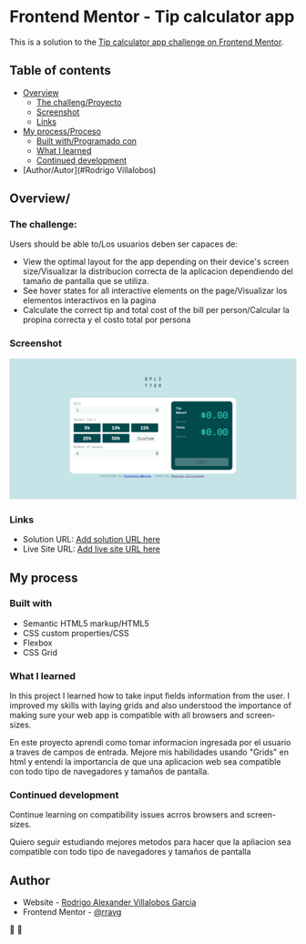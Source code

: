 # Frontend Mentor - Tip calculator app

This is a solution to the [Tip calculator app challenge on Frontend Mentor](https://www.frontendmentor.io/challenges/tip-calculator-app-ugJNGbJUX). 

## Table of contents

- [Overview](#overview)
  - [The challeng/Proyecto](#the-challenge)
  - [Screenshot](#screenshot)
  - [Links](#links)
- [My process/Proceso](#my-process)
  - [Built with/Programado con](#built-with)
  - [What I learned](#what-i-learned)
  - [Continued development](#continued-development)
- [Author/Autor](#Rodrigo Villalobos)


## Overview/

### The challenge:

Users should be able to/Los usuarios deben ser capaces de:

- View the optimal layout for the app depending on their device's screen size/Visualizar la distribucion correcta de la aplicacion dependiendo del tamaño de pantalla que se utiliza.
- See hover states for all interactive elements on the page/Visualizar los elementos interactivos en la pagina
- Calculate the correct tip and total cost of the bill per person/Calcular la propina correcta y el costo total por persona

### Screenshot

![](resources/screenshot.png)

### Links

- Solution URL: [Add solution URL here](https://github.com/Rravg/Tip-calculator-app)
- Live Site URL: [Add live site URL here](https://rravg.github.io/Tip-calculator-app/)

## My process

### Built with

- Semantic HTML5 markup/HTML5
- CSS custom properties/CSS
- Flexbox
- CSS Grid

### What I learned

In this project I learned how to take input fields information from the user.
I improved my skills with laying grids and also understood the importance of making sure your web app is compatible with all browsers and screen-sizes. 

En este proyecto aprendi como tomar informacion ingresada por el usuario a traves de campos de entrada. 
Mejore mis habilidades usando "Grids" en html y entendi la importancia de que una aplicacion web sea compatible con todo tipo de navegadores y tamaños de pantalla.

### Continued development

Continue learning on compatibility issues acrros browsers and screen-sizes.

Quiero seguir estudiando mejores metodos para hacer que la apliacion sea compatible con todo tipo de navegadores y tamaños de pantalla


## Author

- Website - [Rodrigo Alexander Villalobos Garcia](https://www.your-site.com)
- Frontend Mentor - [@rravg](https://www.frontendmentor.io/profile/Rravg)

 🚀 🎉
